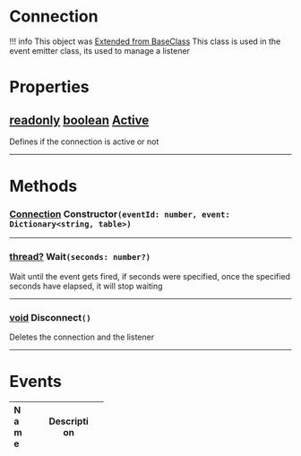 # Connection
!!! info 
	 This object was [Extended from BaseClass](BaseClass.md)
This class is used in the event emitter class, its used to manage a listener
	 
 
# Properties

## [readonly](readonly.md) [boolean](boolean.md) <u>Active</u> 
Defines if the connection is active or not

___


# Methods

### [Connection](Connection.md) Constructor`(eventId: number, event: Dictionary<string, table>)` 

___
### [thread?](https://create.roblox.com/docs/reference/engine/libraries/coroutine) Wait`(seconds: number?)` 
Wait until the event gets fired, if seconds were specified, once the specified seconds have elapsed, it will stop waiting
	
___
### [void](https://create.roblox.com/docs/scripting/luau/nil) Disconnect`()` 
Deletes the connection and the listener
	
___

# Events
|<div style="width:20%; max-size: 20%">Name</div>|<div style="width:80%; max-size: 80%">Description</div>|
|---|---|



